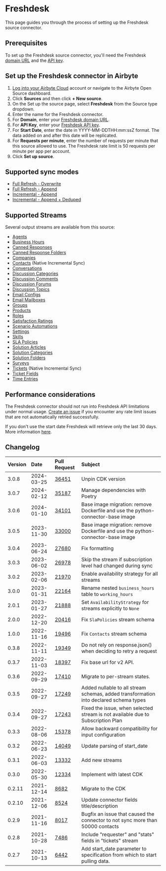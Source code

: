 # Freshdesk

This page guides you through the process of setting up the Freshdesk source connector.

## Prerequisites

To set up the Freshdesk source connector, you'll need the Freshdesk [domain URL](https://support.freshdesk.com/en/support/solutions/articles/50000004704-customizing-your-helpdesk-url) and the [API key](https://support.freshdesk.com/support/solutions/articles/215517).

## Set up the Freshdesk connector in Airbyte

1. [Log into your Airbyte Cloud](https://cloud.airbyte.com/workspaces) account or navigate to the Airbyte Open Source dashboard.
2. Click **Sources** and then click **+ New source**.
3. On the Set up the source page, select **Freshdesk** from the Source type dropdown.
4. Enter the name for the Freshdesk connector.
5. For **Domain**, enter your [Freshdesk domain URL](https://support.freshdesk.com/en/support/solutions/articles/50000004704-customizing-your-helpdesk-url).
6. For **API Key**, enter your [Freshdesk API key](https://support.freshdesk.com/support/solutions/articles/215517).
7. For **Start Date**, enter the date in YYYY-MM-DDTHH:mm:ssZ format. The data added on and after this date will be replicated.
8. For **Requests per minute**, enter the number of requests per minute that this source allowed to use. The Freshdesk rate limit is 50 requests per minute per app per account.
9. Click **Set up source**.

## Supported sync modes

- [Full Refresh - Overwrite](https://docs.airbyte.com/understanding-airbyte/connections/full-refresh-overwrite/)
- [Full Refresh - Append](https://docs.airbyte.com/understanding-airbyte/connections/full-refresh-append)
- [Incremental - Append](https://docs.airbyte.com/understanding-airbyte/connections/incremental-append)
- [Incremental - Append + Deduped](https://docs.airbyte.com/understanding-airbyte/connections/incremental-append-deduped)

## Supported Streams

Several output streams are available from this source:

- [Agents](https://developers.freshdesk.com/api/#agents)
- [Business Hours](https://developers.freshdesk.com/api/#business-hours)
- [Canned Responses](https://developers.freshdesk.com/api/#canned-responses)
- [Canned Response Folders](https://developers.freshdesk.com/api/#list_all_canned_response_folders)
- [Companies](https://developers.freshdesk.com/api/#companies)
- [Contacts](https://developers.freshdesk.com/api/#contacts) \(Native Incremental Sync\)
- [Conversations](https://developers.freshdesk.com/api/#conversations)
- [Discussion Categories](https://developers.freshdesk.com/api/#category_attributes)
- [Discussion Comments](https://developers.freshdesk.com/api/#comment_attributes)
- [Discussion Forums](https://developers.freshdesk.com/api/#forum_attributes)
- [Discussion Topics](https://developers.freshdesk.com/api/#topic_attributes)
- [Email Configs](https://developers.freshdesk.com/api/#email-configs)
- [Email Mailboxes](https://developers.freshdesk.com/api/#email-mailboxes)
- [Groups](https://developers.freshdesk.com/api/#groups)
- [Products](https://developers.freshdesk.com/api/#products)
- [Roles](https://developers.freshdesk.com/api/#roles)
- [Satisfaction Ratings](https://developers.freshdesk.com/api/#satisfaction-ratings)
- [Scenario Automations](https://developers.freshdesk.com/api/#scenario-automations)
- [Settings](https://developers.freshdesk.com/api/#settings)
- [Skills](https://developers.freshdesk.com/api/#skills)
- [SLA Policies](https://developers.freshdesk.com/api/#sla-policies)
- [Solution Articles](https://developers.freshdesk.com/api/#solution_article_attributes)
- [Solution Categories](https://developers.freshdesk.com/api/#solution_category_attributes)
- [Solution Folders](https://developers.freshdesk.com/api/#solution_folder_attributes)
- [Surveys](https://developers.freshdesk.com/api/#surveys)
- [Tickets](https://developers.freshdesk.com/api/#tickets) \(Native Incremental Sync\)
- [Ticket Fields](https://developers.freshdesk.com/api/#ticket-fields)
- [Time Entries](https://developers.freshdesk.com/api/#time-entries)

## Performance considerations

The Freshdesk connector should not run into Freshdesk API limitations under normal usage. [Create an issue](https://github.com/airbytehq/airbyte/issues) if you encounter any rate limit issues that are not automatically retried successfully.

If you don't use the start date Freshdesk will retrieve only the last 30 days. More information [here](https://developers.freshdesk.com/api/#list_all_tickets).

## Changelog

| Version | Date       | Pull Request                                             | Subject                                                                               |
| :------ | :--------- | :------------------------------------------------------- | :------------------------------------------------------------------------------------ |
| 3.0.8   | 2024-03-25 | [36451](https://github.com/airbytehq/airbyte/pull/36451) | Unpin CDK version                                                                     |
| 3.0.7   | 2024-02-12 | [35187](https://github.com/airbytehq/airbyte/pull/35187) | Manage dependencies with Poetry                                                       |
| 3.0.6   | 2024-01-10 | [34101](https://github.com/airbytehq/airbyte/pull/34101) | Base image migration: remove Dockerfile and use the python-connector-base image       |
| 3.0.5   | 2023-11-30 | [33000](https://github.com/airbytehq/airbyte/pull/33000) | Base image migration: remove Dockerfile and use the python-connector-base image       |
| 3.0.4   | 2023-06-24 | [27680](https://github.com/airbytehq/airbyte/pull/27680) | Fix formatting                                                                        |
| 3.0.3   | 2023-06-02 | [26978](https://github.com/airbytehq/airbyte/pull/26978) | Skip the stream if subscription level had changed during sync                         |
| 3.0.2   | 2023-02-06 | [21970](https://github.com/airbytehq/airbyte/pull/21970) | Enable availability strategy for all streams                                          |
| 3.0.0   | 2023-01-31 | [22164](https://github.com/airbytehq/airbyte/pull/22164) | Rename nested `business_hours` table to `working_hours`                               |
| 2.0.1   | 2023-01-27 | [21888](https://github.com/airbytehq/airbyte/pull/21888) | Set `AvailabilityStrategy` for streams explicitly to `None`                           |
| 2.0.0   | 2022-12-20 | [20416](https://github.com/airbytehq/airbyte/pull/20416) | Fix `SlaPolicies` stream schema                                                       |
| 1.0.0   | 2022-11-16 | [19496](https://github.com/airbytehq/airbyte/pull/19496) | Fix `Contacts` stream schema                                                          |
| 0.3.8   | 2022-11-11 | [19349](https://github.com/airbytehq/airbyte/pull/19349) | Do not rely on response.json() when deciding to retry a request                       |
| 0.3.7   | 2022-11-03 | [18397](https://github.com/airbytehq/airbyte/pull/18397) | Fix base url for v2 API.                                                              |
| 0.3.6   | 2022-09-29 | [17410](https://github.com/airbytehq/airbyte/pull/17410) | Migrate to per-stream states.                                                         |
| 0.3.5   | 2022-09-27 | [17249](https://github.com/airbytehq/airbyte/pull/17249) | Added nullable to all stream schemas, added transformation into declared schema types |
| 0.3.4   | 2022-09-27 | [17243](https://github.com/airbytehq/airbyte/pull/17243) | Fixed the issue, when selected stream is not available due to Subscription Plan       |
| 0.3.3   | 2022-08-06 | [15378](https://github.com/airbytehq/airbyte/pull/15378) | Allow backward compatibility for input configuration                                  |
| 0.3.2   | 2022-06-23 | [14049](https://github.com/airbytehq/airbyte/pull/14049) | Update parsing of start_date                                                          |
| 0.3.1   | 2022-06-03 | [13332](https://github.com/airbytehq/airbyte/pull/13332) | Add new streams                                                                       |
| 0.3.0   | 2022-05-30 | [12334](https://github.com/airbytehq/airbyte/pull/12334) | Implement with latest CDK                                                             |
| 0.2.11  | 2021-12-14 | [8682](https://github.com/airbytehq/airbyte/pull/8682)   | Migrate to the CDK                                                                    |
| 0.2.10  | 2021-12-06 | [8524](https://github.com/airbytehq/airbyte/pull/8524)   | Update connector fields title/description                                             |
| 0.2.9   | 2021-11-16 | [8017](https://github.com/airbytehq/airbyte/pull/8017)   | Bugfix an issue that caused the connector to not sync more than 50000 contacts        |
| 0.2.8   | 2021-10-28 | [7486](https://github.com/airbytehq/airbyte/pull/7486)   | Include "requester" and "stats" fields in "tickets" stream                            |
| 0.2.7   | 2021-10-13 | [6442](https://github.com/airbytehq/airbyte/pull/6442)   | Add start_date parameter to specification from which to start pulling data.           |
